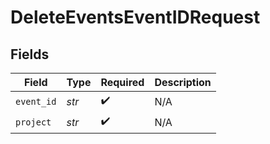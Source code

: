 # DeleteEventsEventIDRequest


## Fields

| Field              | Type               | Required           | Description        |
| ------------------ | ------------------ | ------------------ | ------------------ |
| `event_id`         | *str*              | :heavy_check_mark: | N/A                |
| `project`          | *str*              | :heavy_check_mark: | N/A                |